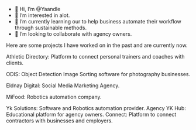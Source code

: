 - 👋 Hi, I’m @Yaandle
- 👀 I’m interested in alot.
- 🌱 I’m currently learning our to help business automate their workflow through sustainable methods.
- 💞 I’m looking to collaborate with agency owners.


Here are some projects I have worked on in the past and are currently now.

Athletic Directory: Platform to connect personal trainers and coaches with clients.

ODIS: Object Detection Image Sorting software for photography businesses.

Eldnay Digital: Social Media Marketing Agency.

MiFood: Robotics automation company.

Yk Solutions: Software and Robotics automation provider.
Agency YK Hub: Educational platform for agency owners.
Connect: Platform to connect contractors with businesses and employers.

